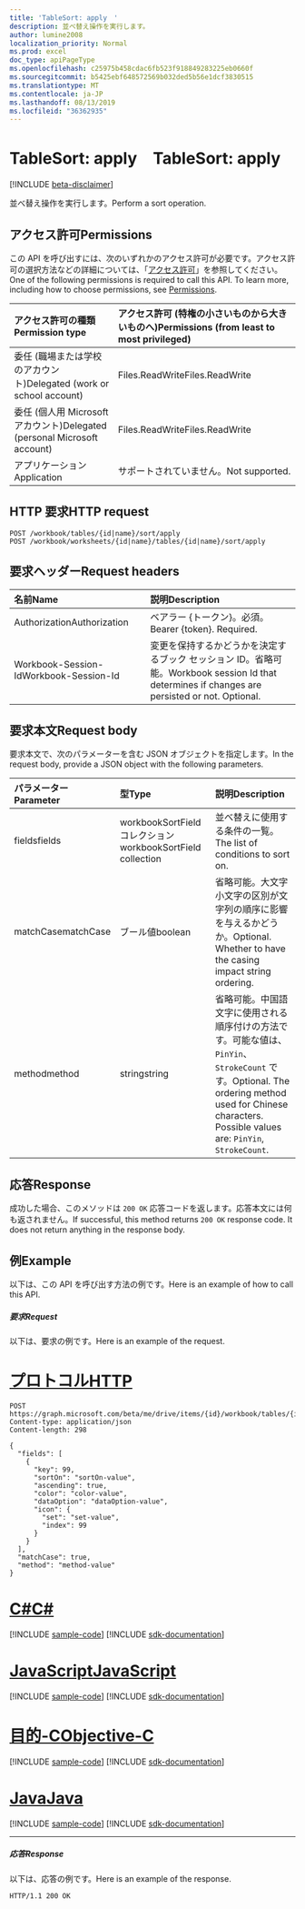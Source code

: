 ```yaml
---
title: 'TableSort: apply　'
description: 並べ替え操作を実行します。
author: lumine2008
localization_priority: Normal
ms.prod: excel
doc_type: apiPageType
ms.openlocfilehash: c25975b458cdac6fb523f918849283225eb0660f
ms.sourcegitcommit: b5425ebf648572569b032ded5b56e1dcf3830515
ms.translationtype: MT
ms.contentlocale: ja-JP
ms.lasthandoff: 08/13/2019
ms.locfileid: "36362935"
---
```

# <a name="tablesort-apply"></a><span data-ttu-id="acef8-103">TableSort: apply　</span><span class="sxs-lookup"><span data-stu-id="acef8-103">TableSort: apply</span></span>

[!INCLUDE [beta-disclaimer](../../includes/beta-disclaimer.md)]

<span data-ttu-id="acef8-104">並べ替え操作を実行します。</span><span class="sxs-lookup"><span data-stu-id="acef8-104">Perform a sort operation.</span></span>
## <a name="permissions"></a><span data-ttu-id="acef8-105">アクセス許可</span><span class="sxs-lookup"><span data-stu-id="acef8-105">Permissions</span></span>
<span data-ttu-id="acef8-p101">この API を呼び出すには、次のいずれかのアクセス許可が必要です。アクセス許可の選択方法などの詳細については、「[アクセス許可](/graph/permissions-reference)」を参照してください。</span><span class="sxs-lookup"><span data-stu-id="acef8-p101">One of the following permissions is required to call this API. To learn more, including how to choose permissions, see [Permissions](/graph/permissions-reference).</span></span>

|<span data-ttu-id="acef8-108">アクセス許可の種類</span><span class="sxs-lookup"><span data-stu-id="acef8-108">Permission type</span></span>      | <span data-ttu-id="acef8-109">アクセス許可 (特権の小さいものから大きいものへ)</span><span class="sxs-lookup"><span data-stu-id="acef8-109">Permissions (from least to most privileged)</span></span>              |
|:--------------------|:---------------------------------------------------------|
|<span data-ttu-id="acef8-110">委任 (職場または学校のアカウント)</span><span class="sxs-lookup"><span data-stu-id="acef8-110">Delegated (work or school account)</span></span> | <span data-ttu-id="acef8-111">Files.ReadWrite</span><span class="sxs-lookup"><span data-stu-id="acef8-111">Files.ReadWrite</span></span>    |
|<span data-ttu-id="acef8-112">委任 (個人用 Microsoft アカウント)</span><span class="sxs-lookup"><span data-stu-id="acef8-112">Delegated (personal Microsoft account)</span></span> | <span data-ttu-id="acef8-113">Files.ReadWrite</span><span class="sxs-lookup"><span data-stu-id="acef8-113">Files.ReadWrite</span></span>    |
|<span data-ttu-id="acef8-114">アプリケーション</span><span class="sxs-lookup"><span data-stu-id="acef8-114">Application</span></span> | <span data-ttu-id="acef8-115">サポートされていません。</span><span class="sxs-lookup"><span data-stu-id="acef8-115">Not supported.</span></span> |

## <a name="http-request"></a><span data-ttu-id="acef8-116">HTTP 要求</span><span class="sxs-lookup"><span data-stu-id="acef8-116">HTTP request</span></span>
<!-- { "blockType": "ignored" } -->
```http
POST /workbook/tables/{id|name}/sort/apply
POST /workbook/worksheets/{id|name}/tables/{id|name}/sort/apply

```
## <a name="request-headers"></a><span data-ttu-id="acef8-117">要求ヘッダー</span><span class="sxs-lookup"><span data-stu-id="acef8-117">Request headers</span></span>
| <span data-ttu-id="acef8-118">名前</span><span class="sxs-lookup"><span data-stu-id="acef8-118">Name</span></span>       | <span data-ttu-id="acef8-119">説明</span><span class="sxs-lookup"><span data-stu-id="acef8-119">Description</span></span>|
|:---------------|:----------|
| <span data-ttu-id="acef8-120">Authorization</span><span class="sxs-lookup"><span data-stu-id="acef8-120">Authorization</span></span>  | <span data-ttu-id="acef8-p102">ベアラー {トークン}。必須。</span><span class="sxs-lookup"><span data-stu-id="acef8-p102">Bearer {token}. Required.</span></span> |
| <span data-ttu-id="acef8-123">Workbook-Session-Id</span><span class="sxs-lookup"><span data-stu-id="acef8-123">Workbook-Session-Id</span></span>  | <span data-ttu-id="acef8-p103">変更を保持するかどうかを決定するブック セッション ID。省略可能。</span><span class="sxs-lookup"><span data-stu-id="acef8-p103">Workbook session Id that determines if changes are persisted or not. Optional.</span></span>|

## <a name="request-body"></a><span data-ttu-id="acef8-126">要求本文</span><span class="sxs-lookup"><span data-stu-id="acef8-126">Request body</span></span>
<span data-ttu-id="acef8-127">要求本文で、次のパラメーターを含む JSON オブジェクトを指定します。</span><span class="sxs-lookup"><span data-stu-id="acef8-127">In the request body, provide a JSON object with the following parameters.</span></span>

| <span data-ttu-id="acef8-128">パラメーター</span><span class="sxs-lookup"><span data-stu-id="acef8-128">Parameter</span></span>    | <span data-ttu-id="acef8-129">型</span><span class="sxs-lookup"><span data-stu-id="acef8-129">Type</span></span>   |<span data-ttu-id="acef8-130">説明</span><span class="sxs-lookup"><span data-stu-id="acef8-130">Description</span></span>|
|:---------------|:--------|:----------|
|<span data-ttu-id="acef8-131">fields</span><span class="sxs-lookup"><span data-stu-id="acef8-131">fields</span></span>|<span data-ttu-id="acef8-132">workbookSortField コレクション</span><span class="sxs-lookup"><span data-stu-id="acef8-132">workbookSortField collection</span></span>|<span data-ttu-id="acef8-133">並べ替えに使用する条件の一覧。</span><span class="sxs-lookup"><span data-stu-id="acef8-133">The list of conditions to sort on.</span></span>|
|<span data-ttu-id="acef8-134">matchCase</span><span class="sxs-lookup"><span data-stu-id="acef8-134">matchCase</span></span>|<span data-ttu-id="acef8-135">ブール値</span><span class="sxs-lookup"><span data-stu-id="acef8-135">boolean</span></span>|<span data-ttu-id="acef8-p104">省略可能。大文字小文字の区別が文字列の順序に影響を与えるかどうか。</span><span class="sxs-lookup"><span data-stu-id="acef8-p104">Optional. Whether to have the casing impact string ordering.</span></span>|
|<span data-ttu-id="acef8-138">method</span><span class="sxs-lookup"><span data-stu-id="acef8-138">method</span></span>|<span data-ttu-id="acef8-139">string</span><span class="sxs-lookup"><span data-stu-id="acef8-139">string</span></span>|<span data-ttu-id="acef8-p105">省略可能。中国語文字に使用される順序付けの方法です。可能な値は、`PinYin`、`StrokeCount` です。</span><span class="sxs-lookup"><span data-stu-id="acef8-p105">Optional. The ordering method used for Chinese characters.  Possible values are: `PinYin`, `StrokeCount`.</span></span>|

## <a name="response"></a><span data-ttu-id="acef8-143">応答</span><span class="sxs-lookup"><span data-stu-id="acef8-143">Response</span></span>

<span data-ttu-id="acef8-p106">成功した場合、このメソッドは `200 OK` 応答コードを返します。応答本文には何も返されません。</span><span class="sxs-lookup"><span data-stu-id="acef8-p106">If successful, this method returns `200 OK` response code. It does not return anything in the response body.</span></span>

## <a name="example"></a><span data-ttu-id="acef8-146">例</span><span class="sxs-lookup"><span data-stu-id="acef8-146">Example</span></span>
<span data-ttu-id="acef8-147">以下は、この API を呼び出す方法の例です。</span><span class="sxs-lookup"><span data-stu-id="acef8-147">Here is an example of how to call this API.</span></span>
##### <a name="request"></a><span data-ttu-id="acef8-148">要求</span><span class="sxs-lookup"><span data-stu-id="acef8-148">Request</span></span>
<span data-ttu-id="acef8-149">以下は、要求の例です。</span><span class="sxs-lookup"><span data-stu-id="acef8-149">Here is an example of the request.</span></span>

# <a name="httptabhttp"></a>[<span data-ttu-id="acef8-150">プロトコル</span><span class="sxs-lookup"><span data-stu-id="acef8-150">HTTP</span></span>](#tab/http)
<!-- {
  "blockType": "request",
  "name": "tablesort_apply"
}-->
```http
POST https://graph.microsoft.com/beta/me/drive/items/{id}/workbook/tables/{id|name}/sort/apply
Content-type: application/json
Content-length: 298

{
  "fields": [
    {
      "key": 99,
      "sortOn": "sortOn-value",
      "ascending": true,
      "color": "color-value",
      "dataOption": "dataOption-value",
      "icon": {
        "set": "set-value",
        "index": 99
      }
    }
  ],
  "matchCase": true,
  "method": "method-value"
}
```
# <a name="ctabcsharp"></a>[<span data-ttu-id="acef8-151">C#</span><span class="sxs-lookup"><span data-stu-id="acef8-151">C#</span></span>](#tab/csharp)
[!INCLUDE [sample-code](../includes/snippets/csharp/tablesort-apply-csharp-snippets.md)]
[!INCLUDE [sdk-documentation](../includes/snippets/snippets-sdk-documentation-link.md)]

# <a name="javascripttabjavascript"></a>[<span data-ttu-id="acef8-152">JavaScript</span><span class="sxs-lookup"><span data-stu-id="acef8-152">JavaScript</span></span>](#tab/javascript)
[!INCLUDE [sample-code](../includes/snippets/javascript/tablesort-apply-javascript-snippets.md)]
[!INCLUDE [sdk-documentation](../includes/snippets/snippets-sdk-documentation-link.md)]

# <a name="objective-ctabobjc"></a>[<span data-ttu-id="acef8-153">目的-C</span><span class="sxs-lookup"><span data-stu-id="acef8-153">Objective-C</span></span>](#tab/objc)
[!INCLUDE [sample-code](../includes/snippets/objc/tablesort-apply-objc-snippets.md)]
[!INCLUDE [sdk-documentation](../includes/snippets/snippets-sdk-documentation-link.md)]

# <a name="javatabjava"></a>[<span data-ttu-id="acef8-154">Java</span><span class="sxs-lookup"><span data-stu-id="acef8-154">Java</span></span>](#tab/java)
[!INCLUDE [sample-code](../includes/snippets/java/tablesort-apply-java-snippets.md)]
[!INCLUDE [sdk-documentation](../includes/snippets/snippets-sdk-documentation-link.md)]

---


##### <a name="response"></a><span data-ttu-id="acef8-155">応答</span><span class="sxs-lookup"><span data-stu-id="acef8-155">Response</span></span>
<span data-ttu-id="acef8-156">以下は、応答の例です。</span><span class="sxs-lookup"><span data-stu-id="acef8-156">Here is an example of the response.</span></span> 
<!-- {
  "blockType": "response",
  "truncated": true,
  "@odata.type": "microsoft.graph.none"
} -->
```http
HTTP/1.1 200 OK
```

<!-- uuid: 8fcb5dbc-d5aa-4681-8e31-b001d5168d79
2015-10-25 14:57:30 UTC -->
<!--
{
  "type": "#page.annotation",
  "description": "TableSort: apply",
  "keywords": "",
  "section": "documentation",
  "tocPath": "",
  "suppressions": [
  ]
}
-->
